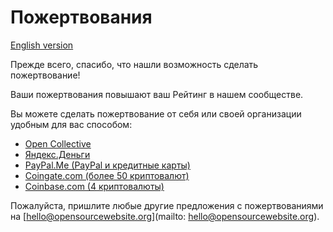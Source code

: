 # Пожертвования

[English version](DONATE.md)

Прежде всего, спасибо, что нашли возможность сделать пожертвование!

Ваши пожертвования повышают ваш Рейтинг в нашем сообществе.

Вы можете сделать пожертвование от себя или своей организации удобным для вас способом:

- [Open Collective](https://opencollective.com/opensourcewebsite)
- [Яндекс.Деньги](https://money.yandex.ru/to/4100111248401133)
- [PayPal.Me (PayPal и кредитные карты)](https://paypal.me/opensourcewebsite)
- [Coingate.com (более 50 криптовалют)](https://coingate.com/pay/opensourcewebsite)
- [Coinbase.com (4 криптовалюты)](https://commerce.coinbase.com/checkout/e89005ec-c8c2-47c1-9ca4-b1deb9992794)

Пожалуйста, пришлите любые другие предложения с пожертвованиями на [hello@opensourcewebsite.org](mailto: hello@opensourcewebsite.org).
